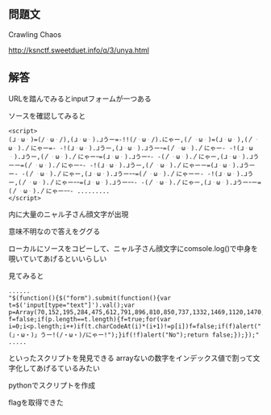 ## 問題文
Crawling Chaos

http://ksnctf.sweetduet.info/q/3/unya.html

## 解答
URLを踏んでみるとinputフォームが一つある

ソースを確認してみると
```
<script>
(ᒧᆞωᆞ)=(/ᆞωᆞ/),(ᒧᆞωᆞ).ᒧうー=-!!(/ᆞωᆞ/).にゃー,(〳ᆞωᆞ)=(ᒧᆞωᆞ),(〳ᆞωᆞ).〳にゃー=- -!(ᒧᆞωᆞ).ᒧうー,(ᒧᆞωᆞ).ᒧうーｰ=(〳ᆞωᆞ).〳にゃー- -!(ᒧᆞωᆞ).ᒧうー,(〳ᆞωᆞ).〳にゃーｰ=(ᒧᆞωᆞ).ᒧうーｰ- -(〳ᆞωᆞ).〳にゃー,(ᒧᆞωᆞ).ᒧうーー=(〳ᆞωᆞ).〳にゃーｰ- -!(ᒧᆞωᆞ).ᒧうー,(〳ᆞωᆞ).〳にゃーー=(ᒧᆞωᆞ).ᒧうーー- -(〳ᆞωᆞ).〳にゃー,(ᒧᆞωᆞ).ᒧうーｰｰ=(〳ᆞωᆞ).〳にゃーー- -!(ᒧᆞωᆞ).ᒧうー,(〳ᆞωᆞ).〳にゃーｰｰ=(ᒧᆞωᆞ).ᒧうーｰｰ- -(〳ᆞωᆞ).〳にゃー,(ᒧᆞωᆞ).ᒧうーｰー=(〳ᆞωᆞ).〳にゃーｰｰ- .........
</script>
```
内に大量のニャル子さん顔文字が出現

意味不明なので答えをググる

ローカルにソースをコピーして、ニャル子さん顔文字にcomsole.log()で中身を覗いていてあげるといいらしい

見てみると

```
......
"$(function(){$("form").submit(function(){var t=$('input[type="text"]').val();var p=Array(70,152,195,284,475,612,791,896,810,850,737,1332,1469,1120,1470,832,1785,2196,1520,1480,1449);var f=false;if(p.length==t.length){f=true;for(var i=0;i<p.length;i++)if(t.charCodeAt(i)*(i+1)!=p[i])f=false;if(f)alert("(」・ω・)」うー!(/・ω・)/にゃー!");}if(!f)alert("No");return false;});});"
.....
```

といったスクリプトを発見できる
arrayないの数字をインデックス値で割って文字化してあげるているみたい

pythonでスクリプトを作成

flagを取得できた